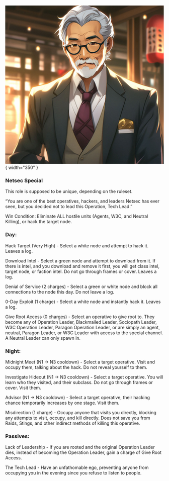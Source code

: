 ![techlead.png](Images/techlead.png){ width="350" }

### **Netsec Special**

This role is supposed to be unique, depending on the ruleset.

“You are one of the best operatives, hackers, and leaders Netsec has ever seen, but you decided not to lead this Operation, Tech Lead.”

Win Condition: Eliminate ALL hostile units (Agents, W3C, and Neutral Killing), or hack the target node.

### **Day:**

Hack Target (Very High) - Select a white node and attempt to hack it. Leaves a log.

Download Intel - Select a green node and attempt to download from it. If there is intel, and you download and remove it first, you will get class intel, target node, or faction intel. Do not go through frames or cover. Leaves a log.

Denial of Service (2 charges) - Select a green or white node and block all connections to the node this day. Do not leave a log.

0-Day Exploit (1 charge) - Select a white node and instantly hack it. Leaves a log.

Give Root Access (0 charges) - Select an operative to give root to. They become any of Operation Leader, Blackmailed Leader, Sociopath Leader, W3C Operation Leader, Paragon Operation Leader, or are simply an agent, neutral, Paragon Leader, or W3C Leader with access to the special channel. A Neutral Leader can only spawn in.

### **Night:**

Midnight Meet (N1 -> N3 cooldown) - Select a target operative. Visit and occupy them, talking about the hack. Do not reveal yourself to them.

Investigate Hideout (N1 -> N3 cooldown) - Select a target operative. You will learn who they visited, and their subclass. Do not go through frames or cover. Visit them.

Advisor (N1 -> N3 cooldown) - Select a target operative, their hacking chance temporarily increases by one stage. Visit them.

Misdirection (1 charge) - Occupy anyone that visits you directly, blocking any attempts to visit, occupy, and kill directly. Does not save you from Raids, Stings, and other indirect methods of killing this operative.

### **Passives:**

Lack of Leadership - If you are rooted and the original Operation Leader dies, instead of becoming the Operation Leader, gain a charge of Give Root Access.

The Tech Lead - Have an unfathomable ego, preventing anyone from occupying you in the evening since you refuse to listen to people.